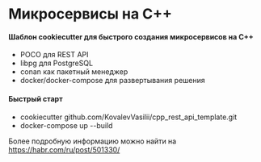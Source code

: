 # Микросервисы на C++
#### Шаблон cookiecutter для быстрого создания микросервисов на С++
- POCO для REST API
- libpg для PostgreSQL
- conan как пакетный менеджер
- docker/docker-compose для развертывания решения
#### Быстрый старт
- cookiecutter github.com/KovalevVasilii/cpp_rest_api_template.git 
- docker-compose up --build

Более подробную информацию можно найти на https://habr.com/ru/post/501330/